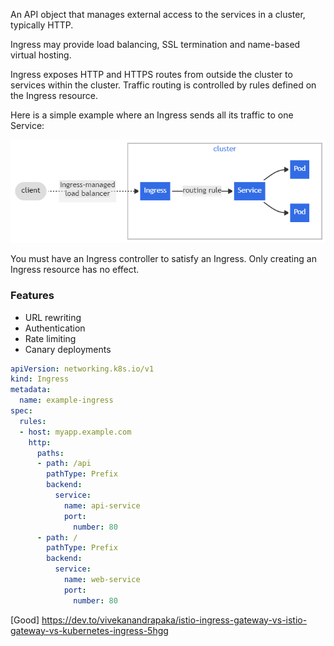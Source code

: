 An API object that manages external access to the services in a cluster, typically HTTP.

Ingress may provide load balancing, SSL termination and name-based virtual hosting.

Ingress exposes HTTP and HTTPS routes from outside the cluster to services within the cluster. Traffic routing is controlled by rules defined on the Ingress resource.

Here is a simple example where an Ingress sends all its traffic to one Service:

![alt text](ingress.png)

You must have an Ingress controller to satisfy an Ingress. Only creating an Ingress resource has no effect.


### Features

* URL rewriting
* Authentication
* Rate limiting
* Canary deployments

```yaml
apiVersion: networking.k8s.io/v1
kind: Ingress
metadata:
  name: example-ingress
spec:
  rules:
  - host: myapp.example.com
    http:
      paths:
      - path: /api
        pathType: Prefix
        backend:
          service:
            name: api-service
            port: 
              number: 80
      - path: /
        pathType: Prefix
        backend:
          service:
            name: web-service
            port: 
              number: 80
```
[Good]
https://dev.to/vivekanandrapaka/istio-ingress-gateway-vs-istio-gateway-vs-kubernetes-ingress-5hgg